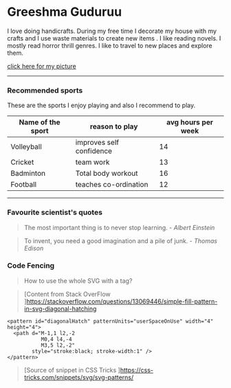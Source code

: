 # Greeshma Guduruu

I love doing handicrafts. During my free time I decorate my house with my crafts and I use waste materials to create new items . I like reading novels. I mostly read horror thrill genres. I like to travel to new places and explore them.

[click here for my picture](Greeshma.jpeg)

---
### Recommended sports

These are the sports I enjoy playing and also I recommend to play.

|Name of the sport |reason to play|avg hours per week|
--- | --- | ---|
|Volleyball |improves self confidence |14|
|Cricket |team work|13|
| Badminton |Total body workout|16|
| Football|teaches co-ordination|12|

---
### Favourite scientist's quotes

> The most important thing is to never stop  learning. - *Albert Einstein*

> To invent, you need a good imagination and a pile of junk. - *Thomas Edison*

### Code Fencing

> How to use the whole SVG with a <use> tag?

> [Content from Stack OverFlow ]<https://stackoverflow.com/questions/13069446/simple-fill-pattern-in-svg-diagonal-hatching>
```
<pattern id="diagonalHatch" patternUnits="userSpaceOnUse" width="4" height="4">
  <path d="M-1,1 l2,-2
           M0,4 l4,-4
           M3,5 l2,-2" 
        style="stroke:black; stroke-width:1" />
</pattern>

```
> [Source of snippet in CSS Tricks ]<https://css-tricks.com/snippets/svg/svg-patterns/>





